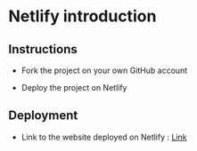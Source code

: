 # Netlify introduction

## Instructions

* Fork the project on your own GitHub account

* Deploy the project on Netlify

## Deployment

* Link to the website deployed on Netlify : [Link](https://compassionate-spence-2849b7.netlify.com/)
